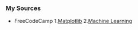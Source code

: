 ### My Sources
- FreeCodeCamp
1.[Matplotlib](https://youtu.be/3Xc3CA655Y4?si=eNcQltN1VbH_TKBD)
2.[Machine Learning](https://youtu.be/i_LwzRVP7bg?si=c2WpGt7cuoqoSGUH)
